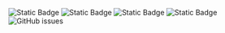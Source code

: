 ![Static Badge](https://img.shields.io/badge/blacklists-60-000000) ![Static Badge](https://img.shields.io/badge/blacklisted-3035031-cc0000) ![Static Badge](https://img.shields.io/badge/whitelisted-2242-00CC00) ![Static Badge](https://img.shields.io/badge/streaming_blacklist-28106-000000) ![GitHub issues](https://img.shields.io/github/issues/fabriziosalmi/blacklists)
